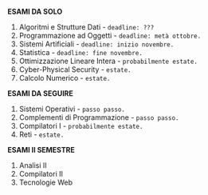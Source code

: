 **ESAMI DA SOLO**
1) Algoritmi e Strutture Dati - `deadline: ???`
2) Programmazione ad Oggetti - `deadline: metà ottobre.`
3) Sistemi Artificiali - `deadline: inizio novembre.`
4) Statistica - `deadline: fine novembre.`
5) Ottimizzazione Lineare Intera - `probabilmente estate.`
6) Cyber-Physical Security - `estate.`
7) Calcolo Numerico - `estate.`

**ESAMI DA SEGUIRE**
1) Sistemi Operativi - `passo passo.`
2) Complementi di Programmazione - `passo passo.`
3) Compilatori I - `probabilmente estate.`
4) Reti - `estate.`

**ESAMI II SEMESTRE**
1) Analisi II
2) Compilatori II
3) Tecnologie Web